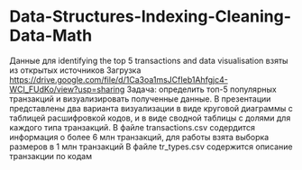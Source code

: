 # Data-Structures-Indexing-Cleaning-Data-Math
Данные для identifying the top 5 transactions and data visualisation взяты из открытых источников
Загрузка https://drive.google.com/file/d/1Ca3oa1msJCfIeb1Ahfgjc4-WCl_FUdKo/view?usp=sharing
Задача: определить топ-5 популярных транзакций и визуализировать полученные данные. 
В презентации представлены два варианта визуализации в виде круговой диаграммы с таблицей расшифровкой кодов, и в виде сводной таблицы с долями для каждого типа транзакций.
В файле transactions.csv содердится информация о более 6 млн транзакций, для работы взята выборка размеров в 1 млн транзакций
В файле tr_types.csv содержится описание транзакции по кодам
